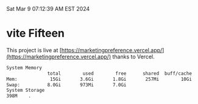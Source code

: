 Sat Mar  9 07:12:39 AM EST 2024

# vite Fifteen


This project is live at [https://marketingpreference.vercel.app/](https://marketingpreference.vercel.app/) thanks to Vercel.

```bash
System Memory
               total        used        free      shared  buff/cache   available
Mem:            15Gi       3.6Gi       1.8Gi       257Mi        10Gi        11Gi
Swap:          8.0Gi       973Mi       7.0Gi
System Storage
398M	.

